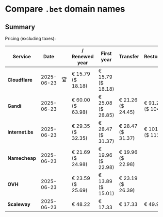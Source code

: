 # Compare `.bet` domain names

## Summary

Pricing (excluding taxes):

| Service | Date |  | / Renewed year | First year | Transfer | Restoration |
|--|--|--|--|--|--|--|
| **Cloudflare** | 2025-06-23 | 🏆 | € 15.79<br>($ 18.18) | € 15.79<br>($ 18.18) |  |  |
| **Gandi** | 2025-06-23 |  | € 60.00<br>($ 63.98) | € 25.08<br>($ 28.85) | € 21.26<br>($ 24.45) | € 91.21<br>($ 104.89) |
| **Internet.bs** | 2025-06-23 |  | € 29.35<br>($ 32.35) | € 28.47<br>($ 31.37) | € 28.47<br>($ 31.37) | € 101.25<br>($ 111.55) |
| **Namecheap** | 2025-06-23 |  | € 21.69<br>($ 24.98) | € 19.96<br>($ 22.98) | € 19.96<br>($ 22.98) |  |
| **OVH** | 2025-06-23 |  | € 23.59<br>($ 25.69) | € 13.89<br>($ 15.01) | € 23.19<br>($ 26.39) |  |
| **Scaleway** | 2025-06-23 |  | € 48.22 | € 17.33 | € 17.33 | € 49.99 |
